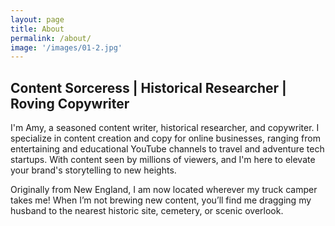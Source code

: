 ```yaml
---
layout: page
title: About
permalink: /about/
image: '/images/01-2.jpg'
---
```


## Content Sorceress | Historical Researcher | Roving Copywriter

I'm Amy, a seasoned content writer, historical researcher, and copywriter. I specialize in content creation and copy for online businesses, ranging from entertaining and educational YouTube channels to travel and adventure tech startups. With content seen by millions of viewers, and I'm here to elevate your brand's storytelling to new heights.

Originally from New England, I am now located wherever my truck camper takes me! When I’m not brewing new content, you’ll find me dragging my husband to the nearest historic site, cemetery, or scenic overlook.
